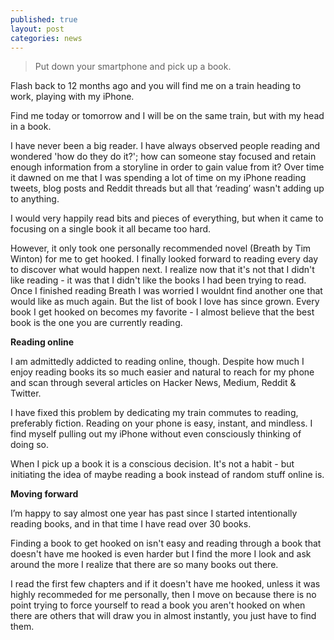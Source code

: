 ```yaml
---
published: true
layout: post
categories: news
---
```


>Put down your smartphone and pick up a book.

Flash back to 12 months ago and you will find me on a train heading to work, playing with my iPhone.

Find me today or tomorrow and I will be on the same train, but with my head in a book.

I have never been a big reader. I have always observed people reading and wondered 'how do they do it?'; how can someone stay focused and retain enough information from a storyline in order to gain value from it?
Over time it dawned on me that I was spending a lot of time on my iPhone reading tweets, blog posts and Reddit threads but all that ‘reading’ wasn't adding up to anything.

I would very happily read bits and pieces of everything, but when it came to focusing on a single book it all became too hard.

However, it only took one personally recommended novel (Breath by Tim Winton) for me to get hooked. I finally looked forward to reading every day to discover what would happen next. I realize now that it's not that I didn't like reading - it was that I didn't like the books I had been trying to read.
Once I finished reading Breath I was worried I wouldnt find another one that would like as much again. But the list of book I love has since grown. Every book I get hooked on becomes my favorite - I almost believe that the best book is the one you are currently reading.
 
**Reading online**

I am admittedly addicted to reading online, though. Despite how much I enjoy reading books its so much easier and natural to reach for my phone and scan through several articles on Hacker News, Medium, Reddit & Twitter.

I have fixed this problem by dedicating my train commutes to reading, preferably fiction. Reading on your phone is easy, instant, and mindless. I find myself pulling out my iPhone without even consciously thinking of doing so.

When I pick up a book it is a conscious decision. It's not a habit - but initiating the idea of maybe reading a book instead of random stuff online is.
 
**Moving forward**

I’m happy to say almost one year has past since I started intentionally reading books, and in that time I have read over
30 books.

Finding a book to get hooked on isn't easy and reading through a book that doesn't have me hooked is even harder but I find the more I look and ask around the more I realize that there are so many books out there.

I read the first few chapters and if it doesn't have me hooked, unless it was highly recommeded for me personally, then I move on because there is no point trying to force yourself to read a book you aren't hooked on when there are others that will draw you in almost instantly, you just have to find them.